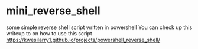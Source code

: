 # mini_reverse_shell
some simple reverse shell script written in powershell
You can check up this writeup to on how to use this script https://kwesilarry1.github.io/projects/powershell_reverse_shell/
